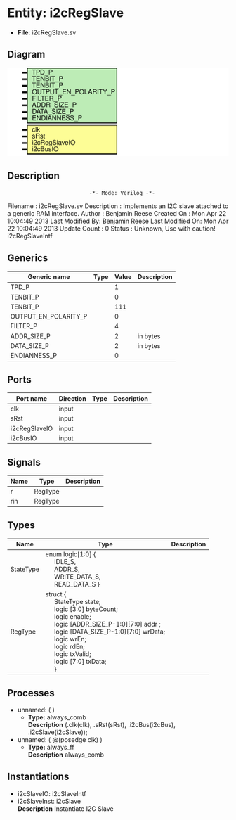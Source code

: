 # Entity: i2cRegSlave

- **File**: i2cRegSlave.sv
## Diagram

![Diagram](i2cRegSlave.svg "Diagram")
## Description

                              -*- Mode: Verilog -*-
 Filename        : i2cRegSlave.sv
 Description     : Implements an I2C slave attached to a generic RAM interface.
 Author          : Benjamin Reese
 Created On      : Mon Apr 22 10:04:49 2013
 Last Modified By: Benjamin Reese
 Last Modified On: Mon Apr 22 10:04:49 2013
 Update Count    : 0
 Status          : Unknown, Use with caution!
 i2cRegSlaveIntf

## Generics

| Generic name         | Type | Value | Description |
| -------------------- | ---- | ----- | ----------- |
| TPD_P                |      | 1     |             |
| TENBIT_P             |      | 0     |             |
| TENBIT_P             |      | 111   |             |
| OUTPUT_EN_POLARITY_P |      | 0     |             |
| FILTER_P             |      | 4     |             |
| ADDR_SIZE_P          |      | 2     |  in bytes   |
| DATA_SIZE_P          |      | 2     |  in bytes   |
| ENDIANNESS_P         |      | 0     |             |
## Ports

| Port name     | Direction | Type | Description |
| ------------- | --------- | ---- | ----------- |
| clk           | input     |      |             |
| sRst          | input     |      |             |
| i2cRegSlaveIO | input     |      |             |
| i2cBusIO      | input     |      |             |
## Signals

| Name | Type    | Description |
| ---- | ------- | ----------- |
| r    | RegType |             |
| rin  | RegType |             |
## Types

| Name      | Type                                                                                                                                                                                                                                                                                                                                                                                                                                                                                                                                                                                                                                                                              | Description |
| --------- | --------------------------------------------------------------------------------------------------------------------------------------------------------------------------------------------------------------------------------------------------------------------------------------------------------------------------------------------------------------------------------------------------------------------------------------------------------------------------------------------------------------------------------------------------------------------------------------------------------------------------------------------------------------------------------- | ----------- |
| StateType | enum logic[1:0] {<br><span style="padding-left:20px"> IDLE_S,<br><span style="padding-left:20px"> ADDR_S,<br><span style="padding-left:20px"> WRITE_DATA_S,<br><span style="padding-left:20px"> READ_DATA_S }                                                                                                                                                                                                                                                                                                                                                                                                                                                                     |             |
| RegType   | struct {<br><span style="padding-left:20px">       StateType state;<br><span style="padding-left:20px">       logic [3:0] 		   byteCount;<br><span style="padding-left:20px">       logic 			   enable;<br><span style="padding-left:20px">       logic [ADDR_SIZE_P-1:0][7:0] addr ;<br><span style="padding-left:20px">       logic [DATA_SIZE_P-1:0][7:0] wrData;<br><span style="padding-left:20px">       logic 			   wrEn;<br><span style="padding-left:20px">       logic 			   rdEn;<br><span style="padding-left:20px">               logic 			   txValid;<br><span style="padding-left:20px">       logic [7:0] 		   txData;<br><span style="padding-left:20px">      } |             |
## Processes
- unnamed: (  )
  - **Type:** always_comb
</br>**Description**
(.clk(clk), .sRst(sRst), .i2cBus(i2cBus), .i2cSlave(i2cSlave)); 
- unnamed: ( @(posedge clk) )
  - **Type:** always_ff
</br>**Description**
 always_comb 
## Instantiations

- i2cSlaveIO: i2cSlaveIntf
- i2cSlaveInst: i2cSlave
</br>**Description**
 Instantiate I2C Slave

